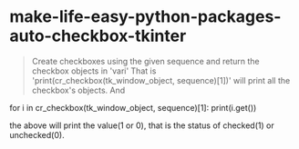 # make-life-easy-python-packages-auto-checkbox-tkinter
>Create checkboxes using the given sequence and return the checkbox objects in 'vari'
>That is 'print(cr_checkbox(tk_window_object, sequence)[1])' will print all the checkbox's objects.
>And 

for i in cr_checkbox(tk_window_object, sequence)[1]:
        print(i.get())

the above will print the value(1 or 0), that is the status of checked(1) or unchecked(0).
